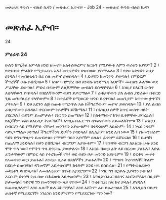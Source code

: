 ﻿
መጽሐፍ ቅዱስ - ብሉይ ኪዳን / መጽሐፈ ኢዮብ። - Job 24 - መጽሐፍ ቅዱስ ብሉይ ኪዳን
# መጽሐፈ ኢዮብ።
24
### ምዕራፍ 24
ሁሉን ከሚችል አምላክ ዘንድ ዘመናት አልተሰወረምና እርሱን የሚያውቁ ለምን ወራቱን አያዩም?
2 ፤ የድንበሩን ምልክት የሚያፈርሱ አሉ፤ መንጋዎቹን በዝብዘው ያሰማራሉ።
3 ፤ የድሀ አድጎቹን አህያ ይነዳሉ፤ የመበለቲቱን በሬ ስለ መያዣ ይወስዳሉ።
4 ፤ ድሆቹን ከመንገዱ ያወጣሉ፤ የምድርም ችግረኞች ሁሉ ይሸሸጋሉ።
5 ፤ እነሆ፥ በምድረ በዳ እንዳሉ እንደ ሜዳ አህዮች፥ መብልን ፈልገው ወደ ሥራቸው ይወጣሉ፤ ምድረ በዳውም ለልጆቻቸው መብልን ይሰጣቸዋል።
6 ፤ እነዚያ በእርሻ ውስጥ እህላቸውን ያጭዳሉ፤ የበደለኛውንም ወይን ይቃርማሉ።
7 ፤ ራቁታቸውን ያለ ልብስ ያድራሉ፥ በብርድ ጊዜ መጐናጸፊያ የላቸውም።
8 ፤ ከተራሮች በሚወርድ ዝናብ ይረጥባሉ፤ መጠጊያም አጥተው ቋጥኙን ያቅፋሉ።
9 ፤ ድሀ አደጉን ልጅ ከጡቱ የሚነጥሉ አሉ ከችግረኛውም መያዣ ይወስዳሉ። 
10 ፤ ያለ ልብስ ራቁታቸውን ይሄዳሉ፤ ተርበውም ነዶዎችን ይሸከማሉ፤ 
11 ፤ በእነዚህ ሰዎች አጥር ውስጥ ዘይት ያደርጋሉ፤ ወይንም ይጠምቃሉ፥ ነገር ግን ይጠማሉ። 
12 ፤ ከከተማውና ከገዛ ቤቶቻቸው ይባረራሉ፤ የልጆችም ነፍስ ለእርዳታ ትጮኻለች፤ እግዚአብሔር ግን ስንፍናቸውን አይመለከትም። 
13 ፤ እነዚህ በብርሃን ላይ የሚያምፁ ናቸው፤ መንገዱን አያውቁም፥ በጎዳናውም አይጸኑም። 
14 ፤ ነፍሰ ገዳዩም ሳይነጋ ማልዶ ይነሣል፤ ችግረኞችንና ድሆችን ይገድላል፤ በሌሊትም እንደ ሌባ ነው። 
15 ፤ የአመንዝራም ዓይን ድግዝግዝታን ይጠብቃል። የማንም ዓይን አያየኝም ይላል፥ ፊቱንም ይሸፍናል። 
16 ፤ ቤቶቹን በጨለማ ይነድላሉ፤ በቀን ይሸሸጋሉ፤ ብርሃንም አያውቁም። 
17 ፤ የጥዋት ብርሃን ለእነርሱ ሁሉ እንደ ሞት ጥላ ነው፤ የሞትን ጥላ ድንጋጤ ያውቃሉና። 
18 ፤ እነርሱ በውኃ ፊት ላይ በርረው ያልፋሉ፤ እድል ፈንታቸውም በምድር ላይ የተረገመች ናት፤ ወደ ወይኑ ቦታ መንገድ አይዞሩም። 
19 ፤ ድርቅና ሙቀት የአመዳዩን ውኃ ያጠፋሉ፤ እንዲሁ ሲኦል በደለኞችን ታጠፋለች። 
20 ፤ ማኅፀን ትረሳዋለች፤ ትልም በደስታ ይጠባዋል፤ ዳግመኛም አይታሰብም፤ ክፋትም እንደ ዛፍ ይሰበራል። 
21 ፤ የማትወልደውን መካኒቱን ይበድላታል፤ ለመበለቲቱም በጎነት አያደርግም። 
22 ፤ ነገር ግን በኃይሉ ኃያላንን ይስባል፤ እርሱም በተነሣ ጊዜ ሰው በሕይወቱ አይታመንም። 
23 ፤ እግዚአብሔር በደኅና አኑሮአቸዋል፥ በዚያም ይታመናሉ፤ ዓይኖቹ ግን በመንገዳቸው ላይ ናቸው። 
24 ፤ ጥቂት ጊዜ ከፍ ከፍ ይላሉ፤ ይሄዳሉ፥ ይጠወልጋሉም፤ እንደ ሌሎች ሁሉ ይከማቻሉ፤ እንደ እሸትም ራስ ይቈረጣሉ። 
25 ፤ እንዲህስ ባይሆን ሐሰተኛ የሚያደርገኝ፥ ነገሬንስ እንደ ምናምን የሚያደርገው ማን ነው?
